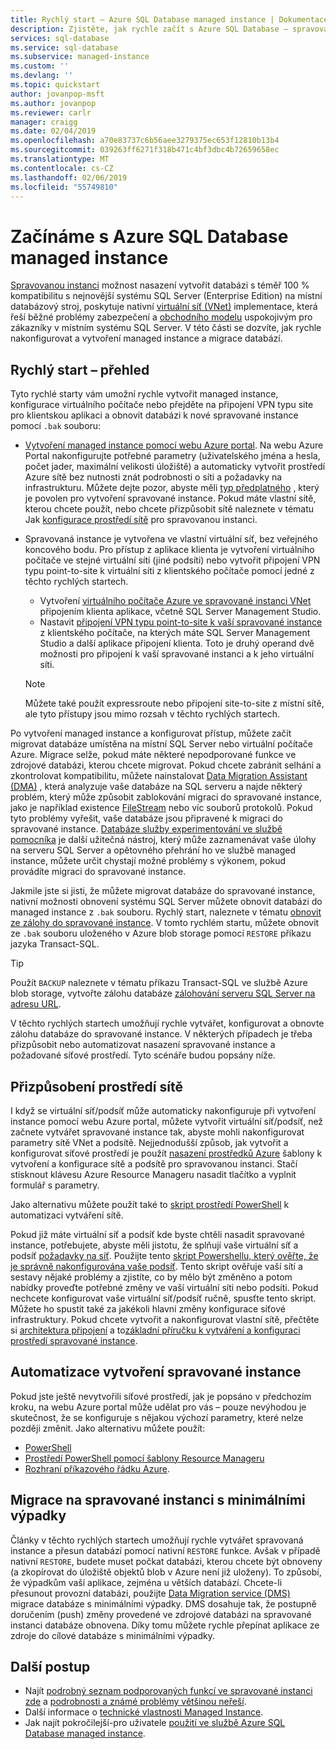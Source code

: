 ```yaml
---
title: Rychlý start – Azure SQL Database managed instance | Dokumentace Microsoftu
description: Zjistěte, jak rychle začít s Azure SQL Database – spravovaná instance
services: sql-database
ms.service: sql-database
ms.subservice: managed-instance
ms.custom: ''
ms.devlang: ''
ms.topic: quickstart
author: jovanpop-msft
ms.author: jovanpop
ms.reviewer: carlr
manager: craigg
ms.date: 02/04/2019
ms.openlocfilehash: a70e83737c6b56aee3279375ec653f12810b13b4
ms.sourcegitcommit: 039263ff6271f318b471c4bf3dbc4b72659658ec
ms.translationtype: MT
ms.contentlocale: cs-CZ
ms.lasthandoff: 02/06/2019
ms.locfileid: "55749810"
---
```

# <a name="getting-started-with-azure-sql-database-managed-instance"></a>Začínáme s Azure SQL Database managed instance

[Spravovanou instanci](sql-database-managed-instance-index.yml) možnost nasazení vytvořit databázi s téměř 100 % kompatibilitu s nejnovější systému SQL Server (Enterprise Edition) na místní databázový stroj, poskytuje nativní [virtuální síť (VNet)](../virtual-network/virtual-networks-overview.md) implementace, která řeší běžné problémy zabezpečení a [obchodního modelu](https://azure.microsoft.com/pricing/details/sql-database/) uspokojivým pro zákazníky v místním systému SQL Server. V této části se dozvíte, jak rychle nakonfigurovat a vytvoření managed instance a migrace databází.

## <a name="quickstart-overview"></a>Rychlý start – přehled

Tyto rychlé starty vám umožní rychle vytvořit managed instance, konfigurace virtuálního počítače nebo přejděte na připojení VPN typu site pro klientskou aplikaci a obnovit databázi k nové spravované instance pomocí `.bak` souboru:

- [Vytvoření managed instance pomocí webu Azure portal](sql-database-managed-instance-get-started.md). Na webu Azure Portal nakonfigurujte potřebné parametry (uživatelského jména a hesla, počet jader, maximální velikosti úložiště) a automaticky vytvořit prostředí Azure sítě bez nutnosti znát podrobnosti o síti a požadavky na infrastrukturu. Můžete dejte pozor, abyste měli [typ předplatného](sql-database-managed-instance-resource-limits.md#supported-subscription-types) , který je povolen pro vytvoření spravované instance. Pokud máte vlastní sítě, kterou chcete použít, nebo chcete přizpůsobit sítě naleznete v tématu Jak [konfigurace prostředí sítě](#configure-network-environment) pro spravovanou instanci.
- Spravovaná instance je vytvořena ve vlastní virtuální síť, bez veřejného koncového bodu. Pro přístup z aplikace klienta je vytvoření virtuálního počítače ve stejné virtuální síti (jiné podsíti) nebo vytvořit připojení VPN typu point-to-site k virtuální síti z klientského počítače pomocí jedné z těchto rychlých startech.
  - Vytvoření [virtuálního počítače Azure ve spravované instanci VNet](sql-database-managed-instance-configure-vm.md) připojením klienta aplikace, včetně SQL Server Management Studio.
  - Nastavit [připojení VPN typu point-to-site k vaší spravované instance](sql-database-managed-instance-configure-p2s.md) z klientského počítače, na kterých máte SQL Server Management Studio a další aplikace připojení klienta. Toto je druhý operand dvě možnosti pro připojení k vaší spravované instanci a k jeho virtuální síti.

  > [!NOTE]
  > Můžete také použít expressroute nebo připojení site-to-site z místní sítě, ale tyto přístupy jsou mimo rozsah v těchto rychlých startech.

Po vytvoření managed instance a konfigurovat přístup, můžete začít migrovat databáze umístěna na místní SQL Server nebo virtuální počítače Azure. Migrace selže, pokud máte některé nepodporované funkce ve zdrojové databázi, kterou chcete migrovat. Pokud chcete zabránit selhání a zkontrolovat kompatibilitu, můžete nainstalovat [Data Migration Assistant (DMA)](https://www.microsoft.com/download/details.aspx?id=53595) , která analyzuje vaše databáze na SQL serveru a najde některý problém, který může způsobit zablokování migraci do spravované instance, jako je například existence [FileStream](https://docs.microsoft.com/sql/relational-databases/blob/filestream-sql-server) nebo víc souborů protokolů. Pokud tyto problémy vyřešit, vaše databáze jsou připravené k migraci do spravované instance. [Databáze služby experimentování ve službě pomocníka](https://blogs.msdn.microsoft.com/datamigration/2018/08/06/release-database-experimentation-assistant-dea-v2-6/) je další užitečná nástroj, který může zaznamenávat vaše úlohy na serveru SQL Server a opětovného přehrání ho ve službě managed instance, můžete určit chystají možné problémy s výkonem, pokud provádíte migraci do spravované instance.

Jakmile jste si jisti, že můžete migrovat databáze do spravované instance, nativní možnosti obnovení systému SQL Server můžete obnovit databázi do managed instance z `.bak` souboru. Rychlý start, naleznete v tématu [obnovit ze zálohy do spravované instance](sql-database-managed-instance-get-started-restore.md). V tomto rychlém startu, můžete obnovit ze `.bak` souboru uloženého v Azure blob storage pomocí `RESTORE` příkazu jazyka Transact-SQL. 

> [!TIP]
> Použít `BACKUP` naleznete v tématu příkazu Transact-SQL ve službě Azure blob storage, vytvořte zálohu databáze [zálohování serveru SQL Server na adresu URL](https://docs.microsoft.com/sql/relational-databases/backup-restore/sql-server-backup-to-url).

V těchto rychlých startech umožňují rychle vytvářet, konfigurovat a obnovte zálohu databáze do spravované instance. V některých případech je třeba přizpůsobit nebo automatizovat nasazení spravované instance a požadované síťové prostředí. Tyto scénáře budou popsány níže.

## <a name="customizing-network-environment"></a>Přizpůsobení prostředí sítě

I když se virtuální síť/podsíť může automaticky nakonfiguruje při vytvoření instance pomocí webu Azure portal, můžete vytvořit virtuální síť/podsíť, než začnete vytvářet spravované instance tak, abyste mohli nakonfigurovat parametry sítě VNet a podsítě. Nejjednodušší způsob, jak vytvořit a konfigurovat síťové prostředí je použít [nasazení prostředků Azure](sql-database-managed-instance-create-vnet-subnet.md) šablony k vytvoření a konfigurace sítě a podsítě pro spravovanou instanci. Stačí stisknout klávesu Azure Resource Manageru nasadit tlačítko a vyplnit formulář s parametry. 

Jako alternativu můžete použít také to [skript prostředí PowerShell](https://www.powershellmagazine.com/2018/07/23/configuring-azure-environment-to-set-up-azure-sql-database-managed-instance-preview/) k automatizaci vytváření sítě.

Pokud již máte virtuální síť a podsíť kde byste chtěli nasadit spravované instance, potřebujete, abyste měli jistotu, že splňují vaše virtuální síť a podsíť [požadavky na síť](sql-database-managed-instance-connectivity-architecture.md#network-requirements). Použijte tento [skript Powershellu, který ověřte, že je správně nakonfigurována vaše podsíť](sql-database-managed-instance-configure-vnet-subnet.md). Tento skript ověřuje vaší sítí a sestavy nějaké problémy a zjistíte, co by mělo být změněno a potom nabídky proveďte potřebné změny ve vaší virtuální síti nebo podsíti. Pokud nechcete konfigurovat vaše virtuální síť/podsíť ručně, spusťte tento skript. Můžete ho spustit také za jakékoli hlavní změny konfigurace síťové infrastruktury. Pokud chcete vytvořit a nakonfigurovat vlastní sítě, přečtěte si [architektura připojení](sql-database-managed-instance-connectivity-architecture.md) a to[základní příručku k vytváření a konfiguraci prostředí spravované instance](https://medium.com/azure-sqldb-managed-instance/the-ultimate-guide-for-creating-and-configuring-azure-sql-managed-instance-environment-91ff58c0be01).

## <a name="automating-creation-of-a-managed-instance"></a>Automatizace vytvoření spravované instance

 Pokud jste ještě nevytvořili síťové prostředí, jak je popsáno v předchozím kroku, na webu Azure portal může udělat pro vás – pouze nevýhodou je skutečnost, že se konfiguruje s nějakou výchozí parametry, které nelze později změnit. Jako alternativu můžete použít:

- [PowerShell](https://blogs.msdn.microsoft.com/sqlserverstorageengine/2018/06/27/quick-start-script-create-azure-sql-managed-instance-using-powershell/)
- [Prostředí PowerShell pomocí šablony Resource Manageru](scripts/sql-managed-instance-create-powershell-azure-resource-manager-template.md)
- [Rozhraní příkazového řádku Azure](https://blogs.msdn.microsoft.com/sqlserverstorageengine/2018/11/14/create-azure-sql-managed-instance-using-azure-cli/).

## <a name="migrating-to-a-managed-instance-with-minimal-downtime"></a>Migrace na spravované instanci s minimálními výpadky

Články v těchto rychlých startech umožňují rychle vytvářet spravovaná instance a přesun databází pomocí nativní `RESTORE` funkce. Avšak v případě nativní `RESTORE`, budete muset počkat databázi, kterou chcete být obnoveny (a zkopírovat do úložiště objektů blob v Azure není již uloženy). To způsobí, že výpadkům vaší aplikace, zejména u větších databází. Chcete-li přesunout provozní databázi, použijte [Data Migration service (DMS)](https://docs.microsoft.com/azure/dms/tutorial-sql-server-to-managed-instance?toc=/azure/sql-database/toc.json) migrace databáze s minimálními výpadky. DMS dosahuje tak, že postupně doručením (push) změny provedené ve zdrojové databázi na spravované instanci databáze obnovena. Díky tomu můžete rychle přepínat aplikace ze zdroje do cílové databáze s minimálními výpadky.

## <a name="next-steps"></a>Další postup

- Najít [podrobný seznam podporovaných funkcí ve spravované instanci zde](sql-database-features.md) a [podrobnosti a známé problémy většinou neřeší](sql-database-managed-instance-transact-sql-information.md).
- Další informace o [technické vlastnosti Managed Instance](sql-database-managed-instance-resource-limits.md#instance-level-resource-limits). 
- Jak najít pokročilejší-pro uživatele [použití ve službě Azure SQL Database managed instance](sql-database-howto-managed-instance.md). 
